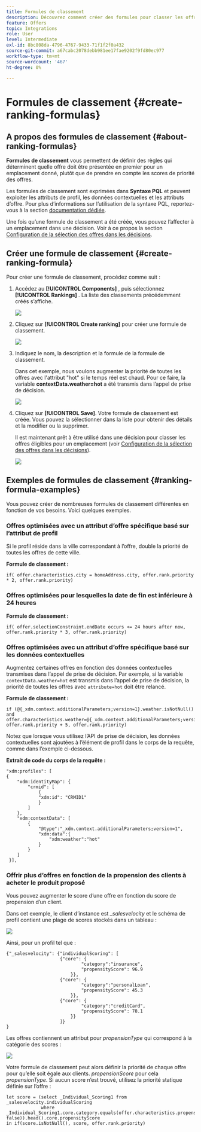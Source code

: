 ```yaml
---
title: Formules de classement
description: Découvrez comment créer des formules pour classer les offres
feature: Offers
topic: Integrations
role: User
level: Intermediate
exl-id: 8bc808da-4796-4767-9433-71f1f2f0a432
source-git-commit: a67cabc2078debb981ee17fae9202f9fd80ec977
workflow-type: tm+mt
source-wordcount: '467'
ht-degree: 0%

---
```


# Formules de classement {#create-ranking-formulas}

## A propos des formules de classement {#about-ranking-formulas}

**Formules de classement** vous permettent de définir des règles qui déterminent quelle offre doit être présentée en premier pour un emplacement donné, plutôt que de prendre en compte les scores de priorité des offres.

Les formules de classement sont exprimées dans **Syntaxe PQL** et peuvent exploiter les attributs de profil, les données contextuelles et les attributs d’offre. Pour plus d’informations sur l’utilisation de la syntaxe PQL, reportez-vous à la section [documentation dédiée](https://experienceleague.adobe.com/docs/experience-platform/segmentation/pql/overview.html).

Une fois qu’une formule de classement a été créée, vous pouvez l’affecter à un emplacement dans une décision. Voir à ce propos la section [Configuration de la sélection des offres dans les décisions](../offer-activities/configure-offer-selection.md).

## Créer une formule de classement {#create-ranking-formula}

Pour créer une formule de classement, procédez comme suit :

1. Accédez au **[!UICONTROL Components]** , puis sélectionnez **[!UICONTROL Rankings]** . La liste des classements précédemment créés s’affiche.

   ![](../assets/rankings-list.png)

1. Cliquez sur **[!UICONTROL Create ranking]** pour créer une formule de classement.

   ![](../assets/ranking-create-formula.png)

1. Indiquez le nom, la description et la formule de la formule de classement.

   Dans cet exemple, nous voulons augmenter la priorité de toutes les offres avec l&#39;attribut &quot;hot&quot; si le temps réel est chaud. Pour ce faire, la variable **contextData.weather=hot** a été transmis dans l’appel de prise de décision.

   ![](../assets/ranking-syntax.png)

1. Cliquez sur **[!UICONTROL Save]**. Votre formule de classement est créée. Vous pouvez la sélectionner dans la liste pour obtenir des détails et la modifier ou la supprimer.

   Il est maintenant prêt à être utilisé dans une décision pour classer les offres éligibles pour un emplacement (voir [Configuration de la sélection des offres dans les décisions](../offer-activities/configure-offer-selection.md)).

   ![](../assets/ranking-formula-created.png)

## Exemples de formules de classement {#ranking-formula-examples}

Vous pouvez créer de nombreuses formules de classement différentes en fonction de vos besoins. Voici quelques exemples.

<!--
Boost by offer ID

Boost the priority of an offer with the offer ID *xcore:personalized-offer:13d213cd4cb328ec* by 5.

**Ranking formula:**

```
if( offer._id = "xcore:personalized-offer:13d213cd4cb328ec", offer.rank.priority + 5, offer.rank.priority)
```

Change the offer priority based on a certain profile attribute

Set the offer priority to 30 for offer *xcore:personalized-offer:13d213cd4cb328ec* if the user lives in the city of Bondi.

**Ranking formula:**

```
if( offer._id = "xcore:personalized-offer:13d213cd4cb328ec" and homeAddress.city.equals("Bondi", false), 30, offer.rank.priority)
```

Boost multiple offers by offer ID based on the presence of a profile's segment membership

Boost the priority of offers based on whether the user is a member of a priority segment, which is configured as an attribute in the offer.

**Ranking formula:**

```
if( segmentMembership.get("ups").get(offer.characteristics.prioritySegmentId).status in (["realized","existing"]), offer.rank.priority + 10, offer.rank.priority)
```
-->

### Offres optimisées avec un attribut d’offre spécifique basé sur l’attribut de profil

Si le profil réside dans la ville correspondant à l’offre, double la priorité de toutes les offres de cette ville.

**Formule de classement :**

```
if( offer.characteristics.city = homeAddress.city, offer.rank.priority * 2, offer.rank.priority)
```

### Offres optimisées pour lesquelles la date de fin est inférieure à 24 heures

**Formule de classement :**

```
if( offer.selectionConstraint.endDate occurs <= 24 hours after now, offer.rank.priority * 3, offer.rank.priority)
```

### Offres optimisées avec un attribut d’offre spécifique basé sur les données contextuelles

Augmentez certaines offres en fonction des données contextuelles transmises dans l’appel de prise de décision. Par exemple, si la variable `contextData.weather=hot` est transmis dans l’appel de prise de décision, la priorité de toutes les offres avec `attribute=hot` doit être relancé.

**Formule de classement :**

```
if (@{_xdm.context.additionalParameters;version=1}.weather.isNotNull()
and offer.characteristics.weather=@{_xdm.context.additionalParameters;version=1}.weather, offer.rank.priority + 5, offer.rank.priority)
```

Notez que lorsque vous utilisez l’API de prise de décision, les données contextuelles sont ajoutées à l’élément de profil dans le corps de la requête, comme dans l’exemple ci-dessous.

**Extrait de code du corps de la requête :**

```
"xdm:profiles": [
{
    "xdm:identityMap": {
        "crmid": [
            {
            "xdm:id": "CRMID1"
            }
        ]
    },
    "xdm:contextData": [
        {
            "@type":"_xdm.context.additionalParameters;version=1",
            "xdm:data":{
                "xdm:weather":"hot"
            }
        }
    ]
 }],
```

### Offrir plus d’offres en fonction de la propension des clients à acheter le produit proposé

Vous pouvez augmenter le score d’une offre en fonction du score de propension d’un client.

Dans cet exemple, le client d’instance est *_salesvelocity* et le schéma de profil contient une plage de scores stockés dans un tableau :

![](../assets/ranking-example-schema.png)

Ainsi, pour un profil tel que :

```
{"_salesvelocity": {"individualScoring": [
                    {"core": {
                            "category":"insurance",
                            "propensityScore": 96.9
                        }},
                    {"core": {
                            "category":"personalLoan",
                            "propensityScore": 45.3
                        }},
                    {"core": {
                            "category":"creditCard",
                            "propensityScore": 78.1
                        }}
                    ]}
}
```

Les offres contiennent un attribut pour *propensionType* qui correspond à la catégorie des scores :

![](../assets/ranking-example-propensityType.png)

Votre formule de classement peut alors définir la priorité de chaque offre pour qu’elle soit égale aux clients. *propensionScore* pour cela *propensionType*. Si aucun score n’est trouvé, utilisez la priorité statique définie sur l’offre :

```
let score = (select _Individual_Scoring1 from _salesvelocity.individualScoring
             where _Individual_Scoring1.core.category.equals(offer.characteristics.propensityType, false)).head().core.propensityScore
in if(score.isNotNull(), score, offer.rank.priority)
```
